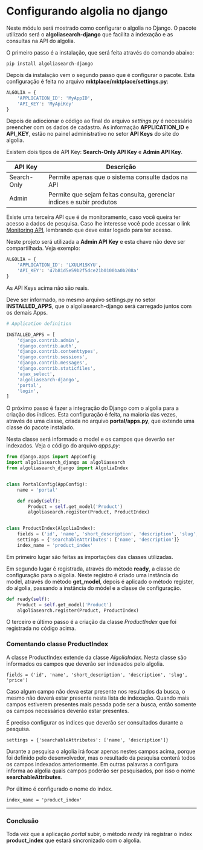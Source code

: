 # Configurando algolia no django

Neste módulo será mostrado como configurar o algolia no Django. O pacote utilizado será o **algoliasearch-django** que facilita a indexação e as consultas na API do algolia.

O primeiro passo é a instalação, que será feita através do comando abaixo:

`pip install algoliasearch-django`

Depois da instalação vem o segundo passo que é configurar o pacote. Esta configuração é feita no arquivo **mktplace/mktplace/settings.py**:

```python
ALGOLIA = {
    'APPLICATION_ID': 'MyAppID',
    'API_KEY': 'MyApiKey'
}
```

Depois de adiocionar o código ao final do arquivo *settings.py* é necessário preencher com os dados de cadastro. As informação **APPLICATION\_ID** e **API\_KEY**, estão no painel administrativo no setor **API Keys** do site do algolia.

Existem dois tipos de API Key: **Search-Only API Key** e **Admin API Key**.

| API Key | Descrição |
| ------- | --------- |
| Search-Only | Permite apenas que o sistema consulte dados na API |
| Admin | Permite que sejam feitas consulta, gerenciar índices e subir produtos |

Existe uma terceira API que é de monitoramento, caso você queira ter acesso a dados de pesquisa. Caso lhe interesse você pode acessar o link [Monitoring API](https://www.algolia.com/doc/rest-api/monitoring), lembrando que deve estar logado para ter acesso.

Neste projeto será utilizada a **Admin API Key** e esta chave não deve ser compartilhada. Veja exemplo:

```python
ALGOLIA = {
    'APPLICATION_ID': 'LXULM1SKYU',
    'API_KEY': '47b81d5e59b2f5dce21b0100ba0b208a'
}
```

As API Keys acima não são reais.

Deve ser informado, no mesmo arquivo settings.py no setor **INSTALLED_APPS**, que o algoliasearch-django será carregado juntos com os demais Apps.

```python
# Application definition

INSTALLED_APPS = [
    'django.contrib.admin',
    'django.contrib.auth',
    'django.contrib.contenttypes',
    'django.contrib.sessions',
    'django.contrib.messages',
    'django.contrib.staticfiles',
    'ajax_select',
    'algoliasearch-django',
    'portal',
    'login',
]
```

O próximo passo é fazer a integração do Django com o algolia para a criação dos índices. Esta configuração é feita, na maioria das vezes, através de uma classe, criada no arquivo **portal/apps.py**, que extende uma classe do pacote instalado.

Nesta classe será informado o model e os campos que deverão ser indexados. Veja o código do arquivo *apps.py*:

```python
from django.apps import AppConfig
import algoliasearch_django as algoliasearch
from algoliasearch_django import AlgoliaIndex


class PortalConfig(AppConfig):
    name = 'portal'

    def ready(self):
        Product = self.get_model('Product')
        algoliasearch.register(Product, ProductIndex)


class ProductIndex(AlgoliaIndex):
    fields = ('id', 'name', 'short_description', 'description', 'slug', 'price')
    settings = {'searchableAttributes': ['name', 'description']}
    index_name = 'product_index'
```

Em primeiro lugar são feitas as importações das classes utilizadas.

Em segundo lugar é registrada, através do método **ready**, a classe de configuração para o algolia. Neste registro é criado uma instância do model, através do método **get_model**, depois é aplicado o método register, do algolia, passando a instância do módel e a classe de configuração.

```python
def ready(self):
    Product = self.get_model('Product')
    algoliasearch.register(Product, ProductIndex)
```

O terceiro e último passo é a criação da classe *ProductIndex* que foi registrada no código acima. 

### Comentando classe ProductIndex

A classe ProductIndex extende da classe *AlgoliaIndex*. Nesta classe são informados os campos que deverão ser indexados pelo algolia.

`fields = ('id', 'name', 'short_description', 'description', 'slug', 'price')`

Caso algum campo não deva estar presente nos resultados da busca, o mesmo não deverá estar presente nesta lista de indexação. Quando mais campos estiverem presentes mais pesada pode ser a busca, então somente os campos necessários deverão estar presentes.

É preciso configurar os indices que deverão ser consultados durante a pesquisa.

`settings = {'searchableAttributes': ['name', 'description']}`

Durante a pesquisa o algolia irá focar apenas nestes campos acima, porque foi definido pelo desenvolvedor, mas o resultado da pesquisa conterá todos os campos indexados anteriormente. Em outras palavras a configura informa ao algolia quais campos poderão ser pesquisados, por isso o nome **searchableAttributes**.

Por último é configurado o nome do index.

`index_name = 'product_index'`

***

### Conclusão

Toda vez que a aplicação *portal* subir, o método *ready* irá registrar o index **product_index** que estará sincronizado com o algolia.